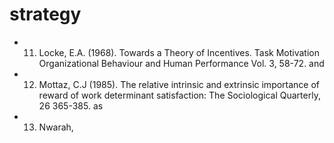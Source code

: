 # strategy

- 11. Locke, E.A. (1968). Towards a Theory of Incentives. Task Motivation Organizational Behaviour and Human Performance Vol. 3, 58-72. and

- 12. Mottaz, C.J (1985). The relative intrinsic and extrinsic importance of reward of work determinant satisfaction: The Sociological Quarterly, 26 365-385. as

- 13. Nwarah,